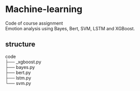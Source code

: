 # Machine-learning
Code of course assignment  
Emotion analysis using Bayes, Bert, SVM, LSTM and XGBoost.
## structure
code  
├── _xgboost.py  
├── bayes.py  
├── bert.py  
├── lstm.py  
└── svm.py  


